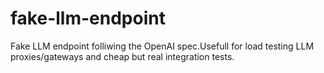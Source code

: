 # fake-llm-endpoint
Fake LLM endpoint folliwing the OpenAI spec.Usefull for load testing LLM proxies/gateways and cheap but real integration tests.

